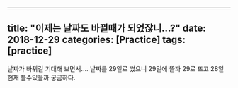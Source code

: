 
---
title: "이제는 날짜도 바뀔때가 되었잖니...?"
date: 2018-12-29 
categories: [Practice]
tags: [practice]
---


날짜가 바뀌길 기대해 보면서....
날짜를 29일로 썼으니 29일에 뜰까 29로 뜨고 28일 현재 볼수있을까
궁금하다.
